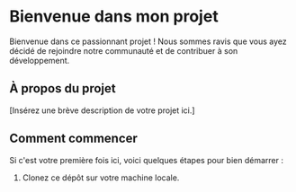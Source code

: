 # Bienvenue dans mon projet

Bienvenue dans ce passionnant projet ! Nous sommes ravis que vous ayez décidé de rejoindre notre communauté et de contribuer à son développement.

## À propos du projet

[Insérez une brève description de votre projet ici.]

## Comment commencer

Si c'est votre première fois ici, voici quelques étapes pour bien démarrer :

1. Clonez ce dépôt sur votre machine locale.

